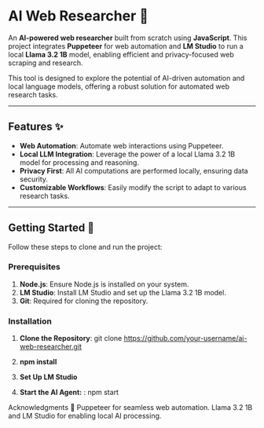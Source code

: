 # AI Web Researcher 🚀

An **AI-powered web researcher** built from scratch using **JavaScript**. This project integrates **Puppeteer** for web automation and **LM Studio** to run a local **Llama 3.2 1B** model, enabling efficient and privacy-focused web scraping and research.  

This tool is designed to explore the potential of AI-driven automation and local language models, offering a robust solution for automated web research tasks.

---

## Features ✨
- **Web Automation**: Automate web interactions using Puppeteer.
- **Local LLM Integration**: Leverage the power of a local Llama 3.2 1B model for processing and reasoning.
- **Privacy First**: All AI computations are performed locally, ensuring data security.
- **Customizable Workflows**: Easily modify the script to adapt to various research tasks.

---

## Getting Started 🚀

Follow these steps to clone and run the project:

### Prerequisites
1. **Node.js**: Ensure Node.js is installed on your system.
2. **LM Studio**: Install LM Studio and set up the Llama 3.2 1B model.
3. **Git**: Required for cloning the repository.

### Installation

1. **Clone the Repository**:
   git clone https://github.com/your-username/ai-web-researcher.git

2. **npm install**

3. **Set Up LM Studio**

4. **Start the AI Agent:** : npm start 

Acknowledgments 🙌
Puppeteer for seamless web automation.
Llama 3.2 1B and LM Studio for enabling local AI processing.

